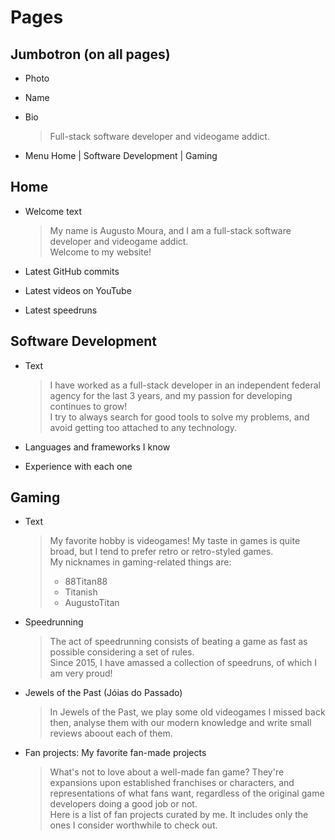 # Pages

## Jumbotron (on all pages)
* Photo

* Name

* Bio
	> Full-stack software developer and videogame addict.

* Menu
	Home | Software Development | Gaming

## Home
* Welcome text  
	> My name is Augusto Moura, and I am a full-stack software developer and videogame addict.  
	Welcome to my website!

* Latest GitHub commits

* Latest videos on YouTube

* Latest speedruns

## Software Development
* Text
	> I have worked as a full-stack developer in an independent federal agency for the last 3 years, and my passion for developing continues to grow!  
	I try to always search for good tools to solve my problems, and avoid getting too attached to any technology.

* Languages and frameworks I know

* Experience with each one

## Gaming
* Text
	> My favorite hobby is videogames! My taste in games is quite broad, but I tend to prefer retro or retro-styled games.  
	My nicknames in gaming-related things are:
	> - 88Titan88
	> - Titanish
	> - AugustoTitan

* Speedrunning
	> The act of speedrunning consists of beating a game as fast as possible considering a set of rules.  
	Since 2015, I have amassed a collection of speedruns, of which I am very proud!

* Jewels of the Past (Jóias do Passado)
	> In Jewels of the Past, we play some old videogames I missed back then, analyse them with our modern knowledge and write small reviews aboout each of them.

* Fan projects: My favorite fan-made projects
	> What's not to love about a well-made fan game? They're expansions upon established franchises or characters, and representations of what fans want, regardless of the original game developers doing a good job or not.  
	Here is a list of fan projects curated by me. It includes only the ones I consider worthwhile to check out.